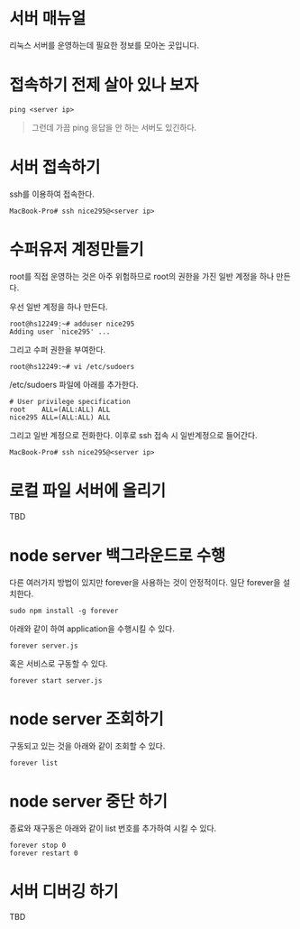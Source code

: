 # 서버 매뉴얼
리눅스 서버를 운영하는데 필요한 정보를 모아논 곳입니다.

# 접속하기 전제 살아 있나 보자
```
ping <server ip>
```
> 그런데 가끔 ping 응답을 안 하는 서버도 있긴하다.

# 서버 접속하기
ssh를 이용하여 접속한다.
```
MacBook-Pro# ssh nice295@<server ip>
```
# 수퍼유저 계정만들기
root를 직접 운영하는 것은 아주 위험하므로
root의 권한을 가진 일반 계정을 하나 만든다.

우선 일반 계정을 하나 만든다.
```
root@hs12249:~# adduser nice295
Adding user `nice295' ...
```

그리고 수퍼 권한을 부여한다.
```
root@hs12249:~# vi /etc/sudoers
```

/etc/sudoers 파일에 아래를 추가한다.
```
# User privilege specification
root	ALL=(ALL:ALL) ALL
nice295	ALL=(ALL:ALL) ALL
```
그리고 일반 계정으로 전화한다.
이후로 ssh 접속 시 일반계정으로 들어간다.
```
MacBook-Pro# ssh nice295@<server ip>
```

# 로컬 파일 서버에 올리기
TBD

# node server 백그라운드로 수행
다른 여러가지 방법이 있지만 forever을 사용하는 것이 안정적이다.
일단 forever을 설치한다.
```
sudo npm install -g forever
```

아래와 같이 하여 application을 수행시킬 수 있다.
```
forever server.js
```
혹은 서비스로 구동할 수 있다.
```
forever start server.js
```

# node server 조회하기
구동되고 있는 것을 아래와 같이 조회할 수 있다.
```
forever list
```

# node server 중단 하기
종료와 재구동은 아래와 같이 list 번호를 추가하여 시킬 수 있다.
```
forever stop 0   
forever restart 0
```

# 서버 디버깅 하기
TBD
